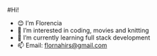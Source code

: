 #Hi! 
- :blush: I’m Florencia
- 👀 I’m interested in coding, movies and knitting
- 🌱 I’m currently learning full stack development
- 📫 Email: flornahirs@gmail.com